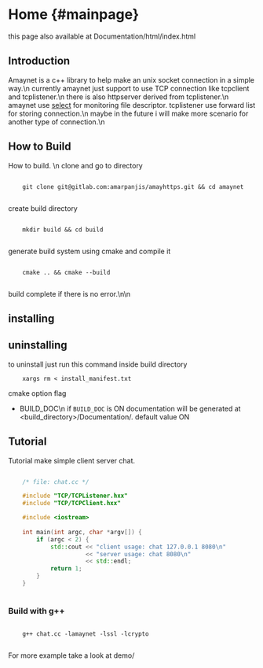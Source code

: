 Home                        {#mainpage}
============

this page also available at Documentation/html/index.html

## Introduction
Amaynet is a c++ library to help make an unix socket connection in a simple way.\n
currently amaynet just support to use TCP connection like tcpclient and tcplistener.\n
there is also httpserver derived from tcplistener.\n
amaynet use [select](https://man7.org/linux/man-pages/man2/select.2.html) for monitoring file descriptor. tcplistener use forward list for storing connection.\n
maybe in the future i will make more scenario for another type of connection.\n

## How to Build
How to build. \n
clone and go to directory
```shell

    git clone git@gitlab.com:amarpanjis/amayhttps.git && cd amaynet
	
```

create build directory
```shell

	mkdir build && cd build
	
```

generate build system using cmake and compile it 
```shell

	cmake .. && cmake --build
	
```
	
build complete if there is no error.\n\n

## installing


## uninstalling
to uninstall just run this command inside build directory
```shell
	xargs rm < install_manifest.txt
```

cmake option flag
+ BUILD_DOC\n
  if `BUILD_DOC` is ON documentation will be generated at <build_directory>/Documentation/. default value ON

## Tutorial
Tutorial make simple client server chat.
```cpp

	/* file: chat.cc */

    #include "TCP/TCPListener.hxx"
    #include "TCP/TCPClient.hxx"

	#include <iostream>
	
	int main(int argc, char *argv[]) {
		if (argc < 2) {
		    std::cout << "client usage: chat 127.0.0.1 8080\n"
			          << "server usage: chat 8080\n"
					  << std::endl;
	        return 1;
        }
	}
	
```

### Build with g++
```shell

    g++ chat.cc -lamaynet -lssl -lcrypto
	
```
For more example take a look at demo/

